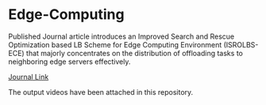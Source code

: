 # Edge-Computing

Published Journal article introduces an Improved Search and Rescue Optimization based LB Scheme for Edge Computing Environment (ISROLBS-ECE) that majorly concentrates on the distribution of offloading tasks to neighboring edge servers effectively.  

<a href= "https://onlinelibrary.wiley.com/doi/10.1002/cpe.7556">Journal Link</a>

The output videos have been attached in this repository.

